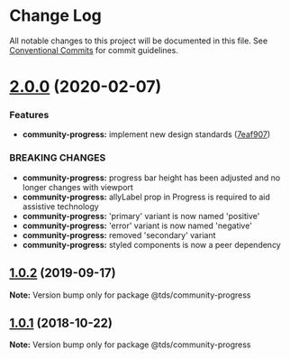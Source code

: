 # Change Log

All notable changes to this project will be documented in this file.
See [Conventional Commits](https://conventionalcommits.org) for commit guidelines.

# [2.0.0](https://github.com/telusdigital/tds-community/compare/@tds/community-progress@1.0.2...@tds/community-progress@2.0.0) (2020-02-07)


### Features

* **community-progress:** implement new design standards ([7eaf907](https://github.com/telusdigital/tds-community/commit/7eaf907))


### BREAKING CHANGES

* **community-progress:** progress bar height has been adjusted and no longer changes with viewport
* **community-progress:** allyLabel prop in Progress is required to aid assistive technology
* **community-progress:** 'primary' variant is now named 'positive'
* **community-progress:** 'error' variant is now named 'negative'
* **community-progress:** removed 'secondary' variant
* **community-progress:** styled components is now a peer dependency





## [1.0.2](https://github.com/telusdigital/tds-community/compare/@tds/community-progress@1.0.1...@tds/community-progress@1.0.2) (2019-09-17)

**Note:** Version bump only for package @tds/community-progress





<a name="1.0.1"></a>
## [1.0.1](https://github.com/telusdigital/tds-community/compare/@tds/community-progress@1.0.0...@tds/community-progress@1.0.1) (2018-10-22)




**Note:** Version bump only for package @tds/community-progress
